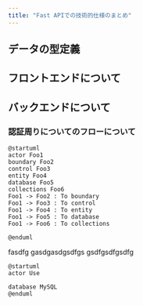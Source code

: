 ```yaml
---
title: "Fast APIでの技術的仕様のまとめ"
---
```


## データの型定義

## フロントエンドについて
## バックエンドについて
### 認証周りについてのフローについて


```plantuml example2
@startuml
actor Foo1
boundary Foo2
control Foo3
entity Foo4
database Foo5
collections Foo6
Foo1 -> Foo2 : To boundary
Foo1 -> Foo3 : To control
Foo1 -> Foo4 : To entity
Foo1 -> Foo5 : To database
Foo1 -> Foo6 : To collections

@enduml
```
fasdfg
gasdgasdgsdfgs
gsdfgsdfgsdfg

```plantuml
@startuml
actor Use

database MySQL
@enduml
```

